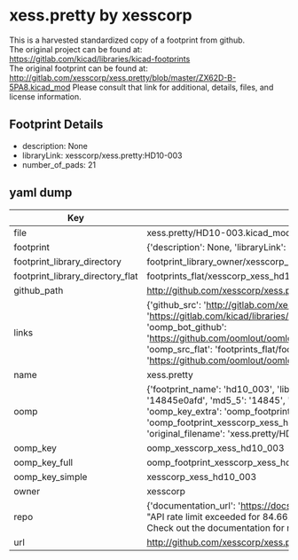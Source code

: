 # xess.pretty by xesscorp  
This is a harvested standardized copy of a footprint from github.  
The original project can be found at:  
https://gitlab.com/kicad/libraries/kicad-footprints  
The original footprint can be found at:
http://gitlab.com/xesscorp/xess.pretty/blob/master/ZX62D-B-5PA8.kicad_mod
Please consult that link for additional, details, files, and license information.  
## Footprint Details
* description: None  
* libraryLink: xesscorp/xess.pretty:HD10-003  
* number_of_pads: 21  
## yaml dump  
| Key | Value |  
| --- | --- |  
| file | xess.pretty/HD10-003.kicad_mod |  
| footprint | {'description': None, 'libraryLink': 'xesscorp/xess.pretty:HD10-003', 'number_of_pads': 21} |  
| footprint_library_directory | footprint_library_owner/xesscorp_xess.pretty |  
| footprint_library_directory_flat | footprints_flat/xesscorp_xess_hd10_003/working |  
| github_path | http://github.com/xesscorp/xess.pretty/blob/master/HD10-003.kicad_mod |  
| links | {'github_src': 'http://gitlab.com/xesscorp/xess.pretty/blob/master/ZX62D-B-5PA8.kicad_mod', 'github_src_repo': 'https://gitlab.com/kicad/libraries/kicad-footprints', 'oomp_bot': 'footprints/xesscorp_xess_hd10_003/working', 'oomp_bot_github': 'https://github.com/oomlout/oomlout_oomp_footprint_bot/tree/main/footprints/xesscorp_xess_hd10_003/working', 'oomp_src_flat': 'footprints_flat/footprints_flat/xesscorp_xess_hd10_003/working', 'oomp_src_flat_github': 'https://github.com/oomlout/oomlout_oomp_footprint_src/tree/main/footprints_flat/xesscorp_xess_hd10_003/working'} |  
| name | xess.pretty |  
| oomp | {'footprint_name': 'hd10_003', 'library_name': 'xess', 'md5': '14845e0afdca88056ba0d544b8d183d5', 'md5_10': '14845e0afd', 'md5_5': '14845', 'md5_6': '14845e', 'oomp_key': 'oomp_xesscorp_xess_hd10_003', 'oomp_key_extra': 'oomp_footprint_xesscorp_xess_hd10_003', 'oomp_key_full': 'oomp_footprint_xesscorp_xess_hd10_003_14845e', 'oomp_key_simple': 'xesscorp_xess_hd10_003', 'original_filename': 'xess.pretty/HD10-003.kicad_mod', 'owner_name': 'xesscorp'} |  
| oomp_key | oomp_xesscorp_xess_hd10_003 |  
| oomp_key_full | oomp_footprint_xesscorp_xess_hd10_003 |  
| oomp_key_simple | xesscorp_xess_hd10_003 |  
| owner | xesscorp |  
| repo | {'documentation_url': 'https://docs.github.com/rest/overview/resources-in-the-rest-api#rate-limiting', 'message': "API rate limit exceeded for 84.66.173.59. (But here's the good news: Authenticated requests get a higher rate limit. Check out the documentation for more details.)"} |  
| url | http://github.com/xesscorp/xess.pretty |  

